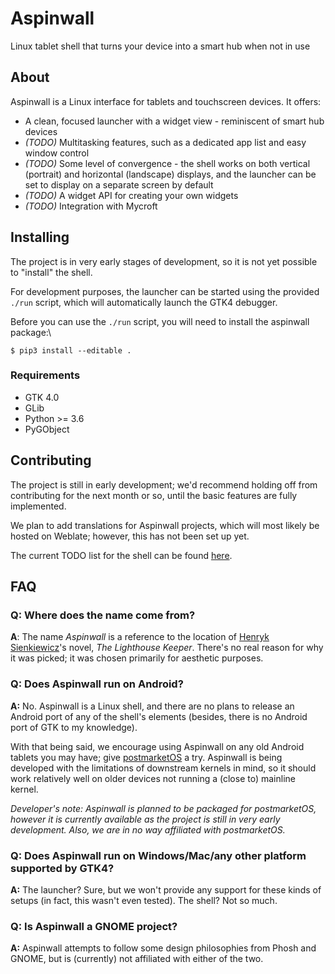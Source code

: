 # Aspinwall

Linux tablet shell that turns your device into a smart hub when not in use

## About

Aspinwall is a Linux interface for tablets and touchscreen devices. It offers:

- A clean, focused launcher with a widget view - reminiscent of smart hub devices
- *(TODO)* Multitasking features, such as a dedicated app list and easy window control
- *(TODO)* Some level of convergence - the shell works on both vertical (portrait) and horizontal (landscape) displays, and the launcher can be set to display on a separate screen by default
- *(TODO)* A widget API for creating your own widgets
- *(TODO)* Integration with Mycroft

## Installing

The project is in very early stages of development, so it is not yet possible to "install" the shell.

For development purposes, the launcher can be started using the provided `./run` script, which will automatically launch the GTK4 debugger.

Before you can use the `./run` script, you will need to install the aspinwall package:\

```
$ pip3 install --editable .
```

### Requirements

- GTK 4.0
- GLib
- Python >= 3.6
- PyGObject

## Contributing

The project is still in early development; we'd recommend holding off from contributing for the next month or so, until the basic features are fully implemented.

We plan to add translations for Aspinwall projects, which will most likely be hosted on Weblate; however, this has not been set up yet.

The current TODO list for the shell can be found [here](https://github.com/aspinwall-ui/aspinwall/issues/1).

## FAQ

### **Q:** Where does the name come from?

**A**: The name *Aspinwall* is a reference to the location of [Henryk Sienkiewicz](https://en.wikipedia.org/wiki/Henryk_Sienkiewicz)'s novel, *The Lighthouse Keeper*. There's no real reason for why it was picked; it was chosen primarily for aesthetic purposes.

### **Q:** Does Aspinwall run on Android?

**A:** No. Aspinwall is a Linux shell, and there are no plans to release an Android port of any of the shell's elements (besides, there is no Android port of GTK to my knowledge).

With that being said, we encourage using Aspinwall on any old Android tablets you may have; give [postmarketOS](https://postmarketos.org) a try. Aspinwall is being developed with the limitations of downstream kernels in mind, so it should work relatively well on older devices not running a (close to) mainline kernel.

*Developer's note: Aspinwall is planned to be packaged for postmarketOS, however it is currently available as the project is still in very early development. Also, we are in no way affiliated with postmarketOS.*

### **Q:** Does Aspinwall run on Windows/Mac/any other platform supported by GTK4?

**A:** The launcher? Sure, but we won't provide any support for these kinds of setups (in fact, this wasn't even tested). The shell? Not so much.

### **Q:** Is Aspinwall a GNOME project?

**A:** Aspinwall attempts to follow some design philosophies from Phosh and GNOME, but is (currently) not affiliated with either of the two.
